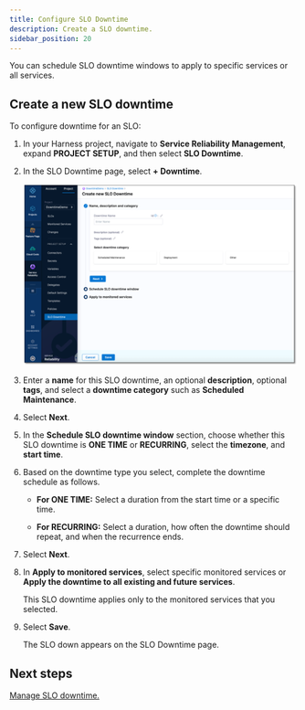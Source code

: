 ```yaml
---
title: Configure SLO Downtime
description: Create a SLO downtime.
sidebar_position: 20
---
```


You can schedule SLO downtime windows to apply to specific services or all services.


## Create a new SLO downtime

To configure downtime for an SLO:

1. In your Harness project, navigate to **Service Reliability Management**, expand **PROJECT SETUP**, and then select **SLO Downtime**.  
   

2. In the SLO Downtime page, select **+ Downtime**.  

   ![Create new SLO Downtime page](./static/create-slo-downtime-page.png)

3. Enter a **name** for this SLO downtime, an optional **description**, optional **tags**, and select a **downtime category** such as **Scheduled Maintenance**.

4. Select **Next**.
   
5. In the **Schedule SLO downtime window** section, choose whether this SLO downtime is **ONE TIME** or **RECURRING**, select the **timezone**, and **start time**.
  
6. Based on the downtime type you select, complete the downtime schedule as follows.
   
   * **For ONE TIME:** Select a duration from the start time or a specific time.

   * **For RECURRING:** Select a duration, how often the downtime should repeat, and when the recurrence ends.

7. Select **Next**.

8. In **Apply to monitored services**, select specific monitored services or **Apply the downtime to all existing and future services**.  
   
   This SLO downtime applies only to the monitored services that you selected.

9. Select **Save**. 
    
   The SLO down appears on the SLO Downtime page.

## Next steps

[Manage SLO downtime.](./manage-slo-downtime.md)